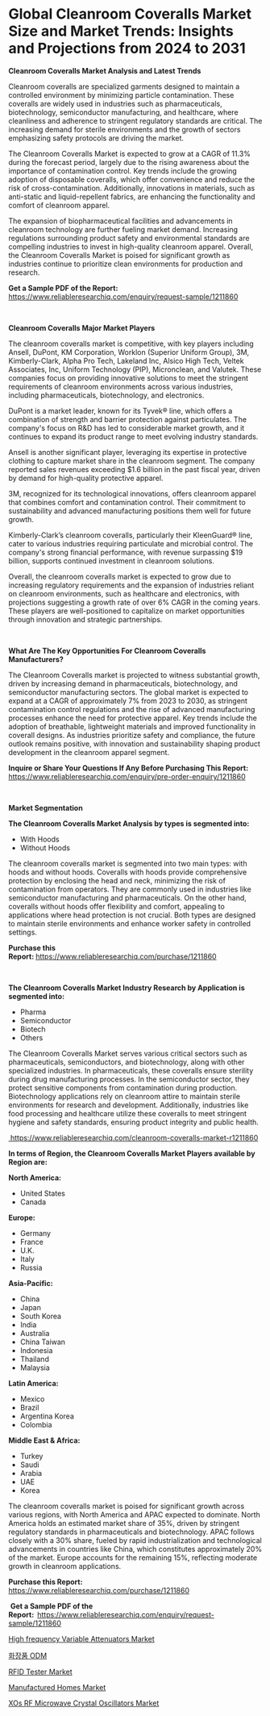 <p><h1>Global Cleanroom Coveralls Market Size and Market Trends: Insights and Projections from 2024 to 2031</h1></p><p><strong>Cleanroom Coveralls Market Analysis and Latest Trends</strong></p>
<p><p>Cleanroom coveralls are specialized garments designed to maintain a controlled environment by minimizing particle contamination. These coveralls are widely used in industries such as pharmaceuticals, biotechnology, semiconductor manufacturing, and healthcare, where cleanliness and adherence to stringent regulatory standards are critical. The increasing demand for sterile environments and the growth of sectors emphasizing safety protocols are driving the market.</p><p>The Cleanroom Coveralls Market is expected to grow at a CAGR of 11.3% during the forecast period, largely due to the rising awareness about the importance of contamination control. Key trends include the growing adoption of disposable coveralls, which offer convenience and reduce the risk of cross-contamination. Additionally, innovations in materials, such as anti-static and liquid-repellent fabrics, are enhancing the functionality and comfort of cleanroom apparel. </p><p>The expansion of biopharmaceutical facilities and advancements in cleanroom technology are further fueling market demand. Increasing regulations surrounding product safety and environmental standards are compelling industries to invest in high-quality cleanroom apparel. Overall, the Cleanroom Coveralls Market is poised for significant growth as industries continue to prioritize clean environments for production and research.</p></p>
<p><strong>Get a Sample PDF of the Report:&nbsp;</strong> <a href="https://www.reliableresearchiq.com/enquiry/request-sample/1211860?utm_campaign=1102&utm_medium=2&utm_source=Github&utm_content=ia&utm_term=06102024&utm_id=cleanroom-coveralls">https://www.reliableresearchiq.com/enquiry/request-sample/1211860</a></p>
<p>&nbsp;</p>
<p><strong>Cleanroom Coveralls Major Market Players</strong></p>
<p><p>The cleanroom coveralls market is competitive, with key players including Ansell, DuPont, KM Corporation, Worklon (Superior Uniform Group), 3M, Kimberly-Clark, Alpha Pro Tech, Lakeland Inc, Alsico High Tech, Veltek Associates, Inc, Uniform Technology (PIP), Micronclean, and Valutek. These companies focus on providing innovative solutions to meet the stringent requirements of cleanroom environments across various industries, including pharmaceuticals, biotechnology, and electronics.</p><p>DuPont is a market leader, known for its Tyvek® line, which offers a combination of strength and barrier protection against particulates. The company's focus on R&D has led to considerable market growth, and it continues to expand its product range to meet evolving industry standards. </p><p>Ansell is another significant player, leveraging its expertise in protective clothing to capture market share in the cleanroom segment. The company reported sales revenues exceeding $1.6 billion in the past fiscal year, driven by demand for high-quality protective apparel.</p><p>3M, recognized for its technological innovations, offers cleanroom apparel that combines comfort and contamination control. Their commitment to sustainability and advanced manufacturing positions them well for future growth.</p><p>Kimberly-Clark’s cleanroom coveralls, particularly their KleenGuard® line, cater to various industries requiring particulate and microbial control. The company's strong financial performance, with revenue surpassing $19 billion, supports continued investment in cleanroom solutions.</p><p>Overall, the cleanroom coveralls market is expected to grow due to increasing regulatory requirements and the expansion of industries reliant on cleanroom environments, such as healthcare and electronics, with projections suggesting a growth rate of over 6% CAGR in the coming years. These players are well-positioned to capitalize on market opportunities through innovation and strategic partnerships.</p></p>
<p>&nbsp;</p>
<p><strong>What Are The Key Opportunities For Cleanroom Coveralls Manufacturers?</strong></p>
<p><p>The Cleanroom Coveralls market is projected to witness substantial growth, driven by increasing demand in pharmaceuticals, biotechnology, and semiconductor manufacturing sectors. The global market is expected to expand at a CAGR of approximately 7% from 2023 to 2030, as stringent contamination control regulations and the rise of advanced manufacturing processes enhance the need for protective apparel. Key trends include the adoption of breathable, lightweight materials and improved functionality in coverall designs. As industries prioritize safety and compliance, the future outlook remains positive, with innovation and sustainability shaping product development in the cleanroom apparel segment.</p></p>
<p><strong>Inquire or Share Your Questions If Any Before Purchasing This Report:</strong> <a href="https://www.reliableresearchiq.com/enquiry/pre-order-enquiry/1211860?utm_campaign=1102&utm_medium=2&utm_source=Github&utm_content=ia&utm_term=06102024&utm_id=cleanroom-coveralls">https://www.reliableresearchiq.com/enquiry/pre-order-enquiry/1211860</a></p>
<p>&nbsp;</p>
<p><strong>Market Segmentation</strong></p>
<p><strong>The Cleanroom Coveralls Market Analysis by types is segmented into:</strong></p>
<p><ul><li>With Hoods</li><li>Without Hoods</li></ul></p>
<p><p>The cleanroom coveralls market is segmented into two main types: with hoods and without hoods. Coveralls with hoods provide comprehensive protection by enclosing the head and neck, minimizing the risk of contamination from operators. They are commonly used in industries like semiconductor manufacturing and pharmaceuticals. On the other hand, coveralls without hoods offer flexibility and comfort, appealing to applications where head protection is not crucial. Both types are designed to maintain sterile environments and enhance worker safety in controlled settings.</p></p>
<p><strong>Purchase this Report:&nbsp;</strong><a href="https://www.reliableresearchiq.com/purchase/1211860?utm_campaign=1102&utm_medium=2&utm_source=Github&utm_content=ia&utm_term=06102024&utm_id=cleanroom-coveralls">https://www.reliableresearchiq.com/purchase/1211860</a></p>
<p>&nbsp;</p>
<p><strong>The Cleanroom Coveralls Market Industry Research by Application is segmented into:</strong></p>
<p><ul><li>Pharma</li><li>Semiconductor</li><li>Biotech</li><li>Others</li></ul></p>
<p><p>The Cleanroom Coveralls Market serves various critical sectors such as pharmaceuticals, semiconductors, and biotechnology, along with other specialized industries. In pharmaceuticals, these coveralls ensure sterility during drug manufacturing processes. In the semiconductor sector, they protect sensitive components from contamination during production. Biotechnology applications rely on cleanroom attire to maintain sterile environments for research and development. Additionally, industries like food processing and healthcare utilize these coveralls to meet stringent hygiene and safety standards, ensuring product integrity and public health.</p></p>
<p><a href="https://www.reliableresearchiq.com/cleanroom-coveralls-market-r1211860?utm_campaign=1102&utm_medium=2&utm_source=Github&utm_content=ia&utm_term=06102024&utm_id=cleanroom-coveralls">&nbsp;https://www.reliableresearchiq.com/cleanroom-coveralls-market-r1211860</a></p>
<p><strong>In terms of Region, the Cleanroom Coveralls Market Players available by Region are:</strong></p>
<p>
    <p> <strong> North America: </strong>
        <ul>
            <li>United States</li>
            <li>Canada</li>
        </ul>
        </p> 
    <p> <strong> Europe: </strong>
        <ul>
            <li>Germany</li>
            <li>France</li>
            <li>U.K.</li>
            <li>Italy</li>
            <li>Russia</li>
        </ul>
        </p> 
    <p> <strong> Asia-Pacific: </strong>
        <ul>
            <li>China</li>
            <li>Japan</li>
            <li>South Korea</li>
            <li>India</li>
            <li>Australia</li>
            <li>China Taiwan</li>
            <li>Indonesia</li>
            <li>Thailand</li>
            <li>Malaysia</li>
        </ul>
        </p> 
    <p> <strong> Latin America: </strong>
        <ul>
            <li>Mexico</li>
            <li>Brazil</li>
            <li>Argentina Korea</li>
            <li>Colombia</li>
        </ul>
        </p> 
    <p> <strong> Middle East & Africa: </strong>
        <ul>
            <li>Turkey</li>
            <li>Saudi</li>
            <li>Arabia</li>
            <li>UAE</li>
            <li>Korea</li>
        </ul>
    </p>
    </p>
<p><p>The cleanroom coveralls market is poised for significant growth across various regions, with North America and APAC expected to dominate. North America holds an estimated market share of 35%, driven by stringent regulatory standards in pharmaceuticals and biotechnology. APAC follows closely with a 30% share, fueled by rapid industrialization and technological advancements in countries like China, which constitutes approximately 20% of the market. Europe accounts for the remaining 15%, reflecting moderate growth in cleanroom applications.</p></p>
<p><strong>Purchase this Report: </strong><a href="https://www.reliableresearchiq.com/purchase/1211860?utm_campaign=1102&utm_medium=2&utm_source=Github&utm_content=ia&utm_term=06102024&utm_id=cleanroom-coveralls">https://www.reliableresearchiq.com/purchase/1211860</a></p>
<p>&nbsp;<strong>Get a Sample PDF of the Report:&nbsp;&nbsp;</strong><a href="https://www.reliableresearchiq.com/enquiry/request-sample/1211860?utm_campaign=1102&utm_medium=2&utm_source=Github&utm_content=ia&utm_term=06102024&utm_id=cleanroom-coveralls">https://www.reliableresearchiq.com/enquiry/request-sample/1211860</a></p>
<p><strong></strong></p>
<p><p><a href="https://issuu.com/reportprime-2/docs/high-frequency-variable-attenuators_70acd6e2517af3?utm_campaign=1102&utm_medium=2&utm_source=Github&utm_content=ia&utm_term=06102024&utm_id=cleanroom-coveralls">High frequency Variable Attenuators Market</a></p><p><a href="https://github.com/laholand/Market-Research-Report-List-6/blob/main/314193516877.md?utm_campaign=1102&utm_medium=2&utm_source=Github&utm_content=ia&utm_term=06102024&utm_id=cleanroom-coveralls">화장품 ODM</a></p><p><a href="https://www.linkedin.com/pulse/rfid-tester-spectrum-usage-patterns-sector-evolution-2024-2031-h5ine?utm_campaign=1102&utm_medium=2&utm_source=Github&utm_content=ia&utm_term=06102024&utm_id=cleanroom-coveralls">RFID Tester Market</a></p><p><a href="https://www.linkedin.com/pulse/manufactured-homes-market-segmentation-in-depth-analysis-8w1ye?utm_campaign=1102&utm_medium=2&utm_source=Github&utm_content=ia&utm_term=06102024&utm_id=cleanroom-coveralls">Manufactured Homes Market</a></p><p><a href="https://issuu.com/reportprime-2/docs/xos-rf-microwave-crystal-oscillator_b3166dbd0a7843?utm_campaign=1102&utm_medium=2&utm_source=Github&utm_content=ia&utm_term=06102024&utm_id=cleanroom-coveralls">XOs RF Microwave Crystal Oscillators Market</a></p></p>